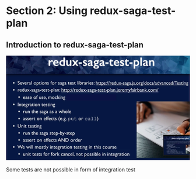 # Section 2: Using redux-saga-test-plan

## Introduction to redux-saga-test-plan

![img.png](images-notes/rstp-1.png)

Some tests are not possible in form of integration test
